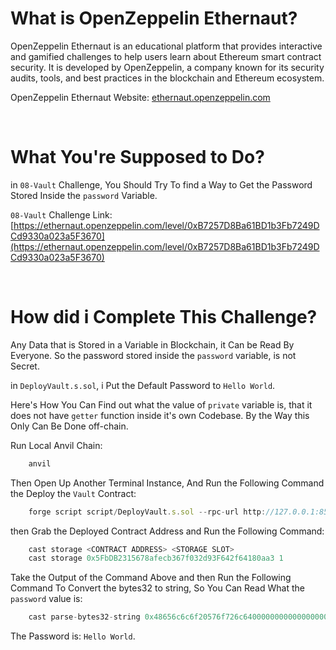 # What is OpenZeppelin Ethernaut?

OpenZeppelin Ethernaut is an educational platform that provides interactive and gamified challenges to help users learn about Ethereum smart contract security. It is developed by OpenZeppelin, a company known for its security audits, tools, and best practices in the blockchain and Ethereum ecosystem.

OpenZeppelin Ethernaut Website: [ethernaut.openzeppelin.com](https://ethernaut.openzeppelin.com/)

<br>

# What You're Supposed to Do?

in `08-Vault` Challenge, You Should Try To find a Way to Get the Password Stored Inside the `password` Variable.

`08-Vault` Challenge Link: [https://ethernaut.openzeppelin.com/level/0xB7257D8Ba61BD1b3Fb7249DCd9330a023a5F3670](https://ethernaut.openzeppelin.com/level/0xB7257D8Ba61BD1b3Fb7249DCd9330a023a5F3670)

<br>

# How did i Complete This Challenge?

Any Data that is Stored in a Variable in Blockchain, it Can be Read By Everyone. So the password stored inside the `password` variable, is not Secret.

in `DeployVault.s.sol`, i Put the Default Password to `Hello World`.

Here's How You Can Find out what the value of `private` variable is, that it does not have `getter` function inside it's own Codebase. By the Way this Only Can Be Done off-chain.

Run Local Anvil Chain:

```javascript
    anvil
```

Then Open Up Another Terminal Instance, And Run the Following Command the Deploy the `Vault` Contract:

```javascript
    forge script script/DeployVault.s.sol --rpc-url http://127.0.0.1:8545  --private-key 0xac0974bec39a17e36ba4a6b4d238ff944bacb478cbed5efcae784d7bf4f2ff80 --broadcast
```

then Grab the Deployed Contract Address and Run the Following Command:

```javascript
    cast storage <CONTRACT ADDRESS> <STORAGE SLOT>
    cast storage 0x5FbDB2315678afecb367f032d93F642f64180aa3 1
```

Take the Output of the Command Above and then Run the Following Command To Convert the bytes32 to string, So You Can Read What the `password` value is:

```javascript
    cast parse-bytes32-string 0x48656c6c6f20576f726c64000000000000000000000000000000000000000000
```

The Password is: `Hello World`.
